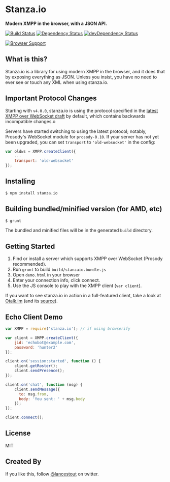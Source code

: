 # Stanza.io
**Modern XMPP in the browser, with a JSON API.**

[![Build Status](https://travis-ci.org/legastero/stanza.io.png)](https://travis-ci.org/legastero/stanza.io)
[![Dependency Status](https://david-dm.org/legastero/stanza.io.png)](https://david-dm.org/legastero/stanza.io)
[![devDependency Status](https://david-dm.org/legastero/stanza.io/dev-status.png)](https://david-dm.org/legastero/stanza.io#info=devDependencies)

[![Browser Support](https://ci.testling.com/legastero/stanza.io.png)](https://ci.testling.com/legastero/stanza.io)

## What is this?

Stanza.io is a library for using modern XMPP in the browser, and it does that by exposing everything as JSON. Unless you insist, you
have no need to ever see or touch any XML when using stanza.io.

## Important Protocol Changes

Starting with `v4.0.0`, stanza.io is using the protocol specified in the [latest XMPP over WebSocket draft](http://tools.ietf.org/html/draft-ietf-xmpp-websocket-06) by default, which contains backwards incompatible changes.o

Servers have started switching to using the latest protocol; notably, Prosody's WebSocket module for `prosody-0.10`. If your server has not yet been upgraded, you can set `transport` to `'old-websocket'` in the config:

```javascript
var oldws = XMPP.createClient({
    ...
    transport: 'old-websocket'
});
```

## Installing

```sh
$ npm install stanza.io
```

## Building bundled/minified version (for AMD, etc)

```sh
$ grunt
```

The bundled and minified files will be in the generated `build` directory.

## Getting Started

1. Find or install a server which supports XMPP over WebSocket (Prosody recommended).
2. Run `grunt` to build `build/stanzaio.bundle.js`
3. Open `demo.html` in your browser
4. Enter your connection info, click connect.
5. Use the JS console to play with the XMPP client (`var client`).

If you want to see stanza.io in action in a full-featured client, take a look at [Otalk.im](http://otalk.im) (and its [source](https://github.com/andyet/otalk)).

## Echo Client Demo

```javascript
var XMPP = require('stanza.io'); // if using browserify

var client = XMPP.createClient({
    jid: 'echobot@example.com',
    password: 'hunter2'
});

client.on('session:started', function () {
    client.getRoster();
    client.sendPresence();
});

client.on('chat', function (msg) {
    client.sendMessage({
      to: msg.from,
      body: 'You sent: ' + msg.body
    });
});

client.connect();
```

## License

MIT

## Created By

If you like this, follow [@lancestout](http://twitter.com/lancestout) on twitter.
